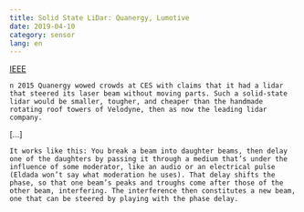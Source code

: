 ```yaml
---
title: Solid State LiDar: Quanergy, Lumotive
date: 2019-04-10
category: sensor
lang: en
---
```

[IEEE](https://spectrum.ieee.org/cars-that-think/transportation/sensors/quanergys-ceo-we-rule-solidstate-lidar)
```
n 2015 Quanergy wowed crowds at CES with claims that it had a lidar that steered its laser beam without moving parts. Such a solid-state lidar would be smaller, tougher, and cheaper than the handmade rotating roof towers of Velodyne, then as now the leading lidar company.
```
[...]
```
It works like this: You break a beam into daughter beams, then delay one of the daughters by passing it through a medium that’s under the influence of some moderator, like an audio or an electrical pulse (Eldada won’t say what moderation he uses). That delay shifts the phase, so that one beam’s peaks and troughs come after those of the other beam, interfering. The interference then constitutes a new beam, one that can be steered by playing with the phase delay.
```
